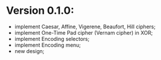 # Version 0.1.0:
 * implement Caesar, Affine, Vigerene, Beaufort, Hill ciphers;
 * implement One-Time Pad cipher (Vernam cipher) in XOR;
 * implement Encoding selectors;
 * implement Encoding menu;
 * new design; 
 